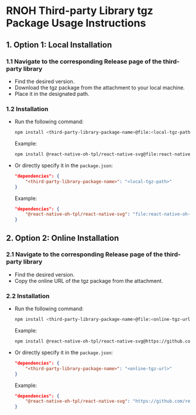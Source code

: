 # RNOH Third-party Library tgz Package Usage Instructions

## 1. Option 1: Local Installation

### 1.1 Navigate to the corresponding Release page of the third-party library

- Find the desired version.
- Download the tgz package from the attachment to your local machine.
- Place it in the designated path.

### 1.2 Installation

- Run the following command:

    ```bash
    npm install <third-party-library-package-name>@file:<local-tgz-path>
    ```

    Example:

    ```bash
    npm install @react-native-oh-tpl/react-native-svg@file:react-native-oh-tpl-react-native-svg-15.0.0-0.5.8.tgz
    ```

- Or directly specify it in the `package.json`:

    ```json
    "dependencies": {
        "<third-party-library-package-name>": "<local-tgz-path>"
    }
    ```

    Example:

    ```json
    "dependencies": {
        "@react-native-oh-tpl/react-native-svg": "file:react-native-oh-tpl-react-native-svg-15.0.0-0.5.8.tgz"
    }
    ```

## 2. Option 2: Online Installation

### 2.1 Navigate to the corresponding Release page of the third-party library

- Find the desired version.
- Copy the online URL of the tgz package from the attachment.

### 2.2 Installation

- Run the following command:

    ```bash
    npm install <third-party-library-package-name>@file:<online-tgz-url>
    ```

    Example:

    ```bash
    npm install @react-native-oh-tpl/react-native-svg@https://github.com/react-native-oh-library/react-native-harmony-svg/releases/download/15.0.0-0.5.8/react-native-oh-tpl-react-native-svg-15.0.0-0.5.8.tgz
    ```

- Or directly specify it in the `package.json`:

    ```json
    "dependencies": {
        "<third-party-library-package-name>": "<online-tgz-url>"
    }
    ```

    Example:

    ```json
    "dependencies": {
        "@react-native-oh-tpl/react-native-svg": "https://github.com/react-native-oh-library/react-native-harmony-svg/releases/download/15.0.0-0.5.8/react-native-oh-tpl-react-native-svg-15.0.0-0.5.8.tgz"
    }
    ```
